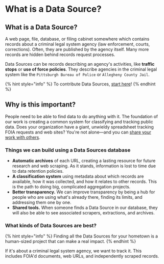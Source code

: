 # What is a Data Source?

## What is a Data Source?

A web page, file, database, or filing cabinet somewhere which contains records about a criminal legal system agency (law enforcement, courts, corrections). Often, they are published by the agency itself. Many more records are hidden behind records request processes.

Data Sources can be records describing an agency's activities, like **traffic stops** or **use of force policies**. They describe agencies in the criminal legal system like the `Pittsburgh Bureau of Police` or `Allegheny County Jail`.

{% hint style="info" %}
To contribute Data Sources, [start here](../share-data/contribute-data-sources.md)!
{% endhint %}

## Why is this important?

People need to be able to find data to do anything with it. The foundation of our work is creating a common system for classifying and tracking public data. Does your organization have a giant, unwieldy spreadsheet tracking FOIA requests and web sites? You're not alone—and you can [share your work with others](https://docs.pdap.io/activities/share-data/contribute-data-sources#submit-bulk-10+-data-sources).

### Things we can build using a Data Sources database

* **Automatic archives** of each URL, creating a lasting resource for future research and web scraping. As it stands, information is lost to time due to data retention policies.
* **A classification system** using metadata about which records are available, how it was collected, and how it relates to other records. This is the path to doing big, complicated aggregation projects.
* **Better transparency.** We can improve transparency by being a hub for people who are using what's already there, finding its limits, and addressing them one by one.
* **Shared tools.** When someone finds a Data Source in our database, they will also be able to see associated scrapers, extractions, and archives.

### What kinds of Data Sources are best?

{% hint style="info" %}
Finding all the Data Sources for your hometown is a human-sized project that can make a real impact.
{% endhint %}

If it's about a criminal legal system agency, we want to track it. This includes FOIA'd documents, web URLs, and independently scraped records.

##
